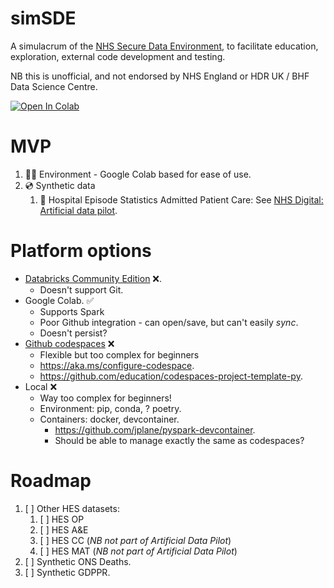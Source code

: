 # simSDE
A simulacrum of the [NHS Secure Data Environment](https://digital.nhs.uk/services/secure-data-environment-service), to facilitate education, exploration, external code development and testing.  

NB this is unofficial, and not endorsed by NHS England or HDR UK / BHF Data Science Centre.  

[![Open In Colab](https://colab.research.google.com/assets/colab-badge.svg)](https://colab.research.google.com/github/tomlincr/simSDE/blob/main/HES_APC_playground.ipynb)

# MVP
1. 🧑‍💻 Environment - Google Colab based for ease of use.
2. 💿 Synthetic data
    1. 🏥 Hospital Episode Statistics Admitted Patient Care: See [NHS Digital: Artificial data pilot](https://digital.nhs.uk/services/artificial-data). 

# Platform options
* [Databricks Community Edition](https://community.cloud.databricks.com/) ❌. 
    * Doesn't support Git. 
* Google Colab. ✅
    * Supports Spark
    * Poor Github integration - can open/save, but can't easily *sync*. 
    * Doesn't persist?
* [Github codespaces](https://github.com/codespaces) ❌
    * Flexible but too complex for beginners
    * https://aka.ms/configure-codespace. 
    * https://github.com/education/codespaces-project-template-py. 
* Local ❌
    * Way too complex for beginners!
    * Environment: pip, conda, ? poetry. 
    * Containers: docker, devcontainer. 
        * https://github.com/jplane/pyspark-devcontainer.  
        * Should be able to manage exactly the same as codespaces?

# Roadmap

1. [ ] Other HES datasets:  
    1. [ ] HES OP  
    2. [ ] HES A&E  
    3. [ ] HES CC (*NB not part of Artificial Data Pilot*)  
    4. [ ] HES MAT (*NB not part of Artificial Data Pilot*)  
1. [ ] Synthetic ONS Deaths.  
1. [ ] Synthetic GDPPR.  
